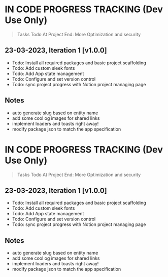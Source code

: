 # IN CODE PROGRESS TRACKING (Dev Use Only)

> Tasks Todo At Project End: More Optimization and security

## 23-03-2023, Iteration 1 [v1.0.0]

- Todo: Install all required packages and basic project scaffolding
- Todo: Add custom sleek fonts
- Todo: Add App state management
- Todo: Configure and set version control
- Todo: sync project progress with Notion project managing page

## Notes

- auto generate slug based on entity name
- add some cool og images for shared links
- implement loaders and toasts right away!
- modify package json to match the app specification

# IN CODE PROGRESS TRACKING (Dev Use Only)

> Tasks Todo At Project End: More Optimization and security

## 23-03-2023, Iteration 1 [v1.0.0]

- Todo: Install all required packages and basic project scaffolding
- Todo: Add custom sleek fonts
- Todo: Add App state management
- Todo: Configure and set version control
- Todo: sync project progress with Notion project managing page

## Notes

- auto generate slug based on entity name
- add some cool og images for shared links
- implement loaders and toasts right away!
- modify package json to match the app specification
